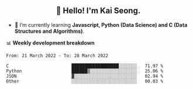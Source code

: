 <h2 align="center" color="blue">👋 Hello! I'm Kai Seong.</h2>   
   

- 🌱 I’m currently learning **Javascript, Python (Data Science) and C (Data Structures and Algorithms)**.  


📊 **Weekly development breakdown**
<!--START_SECTION:waka-->

```text
From: 21 March 2022 - To: 28 March 2022

C                        ██████████████████░░░░░░░   71.97 %
Python                   ██████▒░░░░░░░░░░░░░░░░░░   25.06 %
JSON                     ▓░░░░░░░░░░░░░░░░░░░░░░░░   02.94 %
Other                    ░░░░░░░░░░░░░░░░░░░░░░░░░   00.03 %
```

<!--END_SECTION:waka-->
